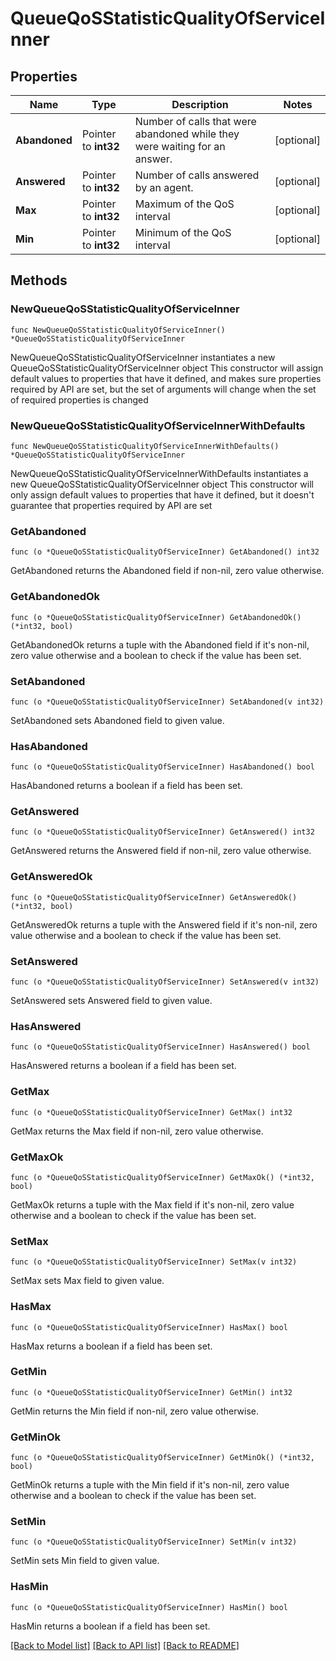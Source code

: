 # QueueQoSStatisticQualityOfServiceInner

## Properties

Name | Type | Description | Notes
------------ | ------------- | ------------- | -------------
**Abandoned** | Pointer to **int32** | Number of calls that were abandoned while they were waiting for an answer. | [optional]
**Answered** | Pointer to **int32** | Number of calls answered by an agent. | [optional]
**Max** | Pointer to **int32** | Maximum of the QoS interval | [optional]
**Min** | Pointer to **int32** | Minimum of the QoS interval | [optional]

## Methods

### NewQueueQoSStatisticQualityOfServiceInner

`func NewQueueQoSStatisticQualityOfServiceInner() *QueueQoSStatisticQualityOfServiceInner`

NewQueueQoSStatisticQualityOfServiceInner instantiates a new QueueQoSStatisticQualityOfServiceInner object
This constructor will assign default values to properties that have it defined,
and makes sure properties required by API are set, but the set of arguments
will change when the set of required properties is changed

### NewQueueQoSStatisticQualityOfServiceInnerWithDefaults

`func NewQueueQoSStatisticQualityOfServiceInnerWithDefaults() *QueueQoSStatisticQualityOfServiceInner`

NewQueueQoSStatisticQualityOfServiceInnerWithDefaults instantiates a new QueueQoSStatisticQualityOfServiceInner object
This constructor will only assign default values to properties that have it defined,
but it doesn't guarantee that properties required by API are set

### GetAbandoned

`func (o *QueueQoSStatisticQualityOfServiceInner) GetAbandoned() int32`

GetAbandoned returns the Abandoned field if non-nil, zero value otherwise.

### GetAbandonedOk

`func (o *QueueQoSStatisticQualityOfServiceInner) GetAbandonedOk() (*int32, bool)`

GetAbandonedOk returns a tuple with the Abandoned field if it's non-nil, zero value otherwise
and a boolean to check if the value has been set.

### SetAbandoned

`func (o *QueueQoSStatisticQualityOfServiceInner) SetAbandoned(v int32)`

SetAbandoned sets Abandoned field to given value.

### HasAbandoned

`func (o *QueueQoSStatisticQualityOfServiceInner) HasAbandoned() bool`

HasAbandoned returns a boolean if a field has been set.

### GetAnswered

`func (o *QueueQoSStatisticQualityOfServiceInner) GetAnswered() int32`

GetAnswered returns the Answered field if non-nil, zero value otherwise.

### GetAnsweredOk

`func (o *QueueQoSStatisticQualityOfServiceInner) GetAnsweredOk() (*int32, bool)`

GetAnsweredOk returns a tuple with the Answered field if it's non-nil, zero value otherwise
and a boolean to check if the value has been set.

### SetAnswered

`func (o *QueueQoSStatisticQualityOfServiceInner) SetAnswered(v int32)`

SetAnswered sets Answered field to given value.

### HasAnswered

`func (o *QueueQoSStatisticQualityOfServiceInner) HasAnswered() bool`

HasAnswered returns a boolean if a field has been set.

### GetMax

`func (o *QueueQoSStatisticQualityOfServiceInner) GetMax() int32`

GetMax returns the Max field if non-nil, zero value otherwise.

### GetMaxOk

`func (o *QueueQoSStatisticQualityOfServiceInner) GetMaxOk() (*int32, bool)`

GetMaxOk returns a tuple with the Max field if it's non-nil, zero value otherwise
and a boolean to check if the value has been set.

### SetMax

`func (o *QueueQoSStatisticQualityOfServiceInner) SetMax(v int32)`

SetMax sets Max field to given value.

### HasMax

`func (o *QueueQoSStatisticQualityOfServiceInner) HasMax() bool`

HasMax returns a boolean if a field has been set.

### GetMin

`func (o *QueueQoSStatisticQualityOfServiceInner) GetMin() int32`

GetMin returns the Min field if non-nil, zero value otherwise.

### GetMinOk

`func (o *QueueQoSStatisticQualityOfServiceInner) GetMinOk() (*int32, bool)`

GetMinOk returns a tuple with the Min field if it's non-nil, zero value otherwise
and a boolean to check if the value has been set.

### SetMin

`func (o *QueueQoSStatisticQualityOfServiceInner) SetMin(v int32)`

SetMin sets Min field to given value.

### HasMin

`func (o *QueueQoSStatisticQualityOfServiceInner) HasMin() bool`

HasMin returns a boolean if a field has been set.

[[Back to Model list]](../README.md#documentation-for-models) [[Back to API list]](../README.md#documentation-for-api-endpoints) [[Back to README]](../README.md)
